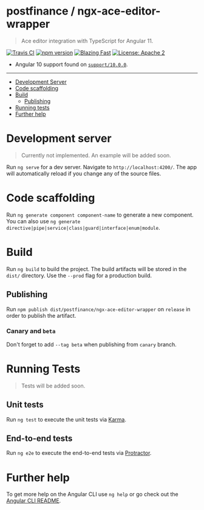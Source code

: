 # postfinance / ngx-ace-editor-wrapper

> Ace editor integration with TypeScript for Angular 11.

[![Travis CI](https://travis-ci.com/postfinance/ngx-ace-editor-wrapper.svg?branch=master)](https://travis-ci.com/postfinance/ngx-ace-editor-wrapper)
[![npm version](https://badge.fury.io/js/%40postfinance%2Fngx-ace-editor-wrapper.svg)](https://npmjs.org/package/@postfinance/ngx-ace-editor-wrapper)
[![Blazing Fast](https://img.shields.io/badge/speed-blazing%20%F0%9F%94%A5-brightgreen.svg)](https://twitter.com/acdlite/status/974390255393505280)
[![License: Apache 2](https://img.shields.io/badge/License-Apache2-blue.svg)](https://opensource.org/licenses/Apache-2.0)

- Angular 10 support found on [`support/10.0.0`](https://github.com/postfinance/ngx-ace-editor-wrapper/tree/support/10.0.0).

---

- [Development Server](#development-server)
- [Code scaffolding](#code-scaffolding)
- [Build](#build)
  - [Publishing](#publishing)
- [Running tests](#running-tests)
- [Further help](#further-help)

# Development server

> Currently not implemented. An example will be added soon.

Run `ng serve` for a dev server. Navigate to `http://localhost:4200/`. The app will automatically reload if you change any of the source files.

# Code scaffolding

Run `ng generate component component-name` to generate a new component. You can also use `ng generate directive|pipe|service|class|guard|interface|enum|module`.

# Build

Run `ng build` to build the project. The build artifacts will be stored in the `dist/` directory. Use the `--prod` flag for a production build.

## Publishing

Run `npm publish dist/postfinance/ngx-ace-editor-wrapper` on `release` in order to publish the artifact.

### Canary and `beta`

Don't forget to add `--tag beta` when publishing from `canary` branch.

# Running Tests

> Tests will be added soon.

## Unit tests

Run `ng test` to execute the unit tests via [Karma](https://karma-runner.github.io).

## End-to-end tests

Run `ng e2e` to execute the end-to-end tests via [Protractor](http://www.protractortest.org/).

# Further help

To get more help on the Angular CLI use `ng help` or go check out the [Angular CLI README](https://github.com/angular/angular-cli/blob/master/README.md).

